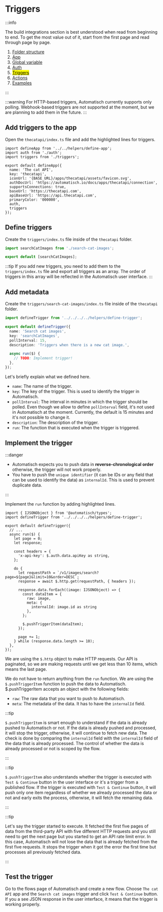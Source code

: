 # Triggers

:::info

The build integrations section is best understood when read from beginning to end. To get the most value out of it, start from the first page and read through page by page.

1. [Folder structure](/build-integrations/folder-structure)
2. [App](/build-integrations/app)
3. [Global variable](/build-integrations/global-variable)
4. [Auth](/build-integrations/auth)
5. [<mark>Triggers</mark>](/build-integrations/triggers)
6. [Actions](/build-integrations/actions)
7. [Examples](/build-integrations/examples)

:::

:::warning
For HTTP-based triggers, Automatisch currently supports only polling. Webhook-based triggers are not supported at the moment, but we are planning to add them in the future.
:::

## Add triggers to the app

Open the `thecatapi/index.ts` file and add the highlighted lines for triggers.

```typescript{3,15}
import defineApp from '../../helpers/define-app';
import auth from './auth';
import triggers from './triggers';

export default defineApp({
  name: 'The cat API',
  key: 'thecatapi',
  iconUrl: '{BASE_URL}/apps/thecatapi/assets/favicon.svg',
  authDocUrl: 'https://automatisch.io/docs/apps/thecatapi/connection',
  supportsConnections: true,
  baseUrl: 'https://thecatapi.com',
  apiBaseUrl: 'https://api.thecatapi.com',
  primaryColor: '000000',
  auth,
  triggers
});
```

## Define triggers

Create the `triggers/index.ts` file inside of the `thecatapi` folder.

```typescript
import searchCatImages from './search-cat-images';

export default [searchCatImages];
```

:::tip
If you add new triggers, you need to add them to the `triggers/index.ts` file and export all triggers as an array. The order of triggers in this array will be reflected in the Automatisch user interface.
:::

## Add metadata

Create the `triggers/search-cat-images/index.ts` file inside of the `thecatapi` folder.

```typescript
import defineTrigger from '../../../../helpers/define-trigger';

export default defineTrigger({
  name: 'Search cat images',
  key: 'searchCatImages',
  pollInterval: 15,
  description: 'Triggers when there is a new cat image.',

  async run($) {
    // TODO: Implement trigger!
  },
});
```

Let's briefly explain what we defined here.

- `name`: The name of the trigger.
- `key`: The key of the trigger. This is used to identify the trigger in Automatisch.
- `pollInterval`: The interval in minutes in which the trigger should be polled. Even though we allow to define `pollInterval` field, it's not used in Automatisch at the moment. Currently, the default is 15 minutes and it's not possible to change it.
- `description`: The description of the trigger.
- `run`: The function that is executed when the trigger is triggered.

## Implement the trigger

:::danger

- Automatisch expects you to push data in **reverse-chronological order** otherwise, the trigger will not work properly.
- You have to push the `unique identifier` (it can be IDs or any field that can be used to identify the data) as `internalId`. This is used to prevent duplicate data.

:::

Implement the `run` function by adding highlighted lines.

```typescript{1,7-30}
import { IJSONObject } from '@automatisch/types';
import defineTrigger from '../../../../helpers/define-trigger';

export default defineTrigger({
  // ...
  async run($) {
    let page = 0;
    let response;

    const headers = {
      'x-api-key': $.auth.data.apiKey as string,
    };

    do {
      let requestPath = `/v1/images/search?page=${page}&limit=10&order=DESC`;
      response = await $.http.get(requestPath, { headers });

      response.data.forEach((image: IJSONObject) => {
        const dataItem = {
          raw: image,
          meta: {
            internalId: image.id as string
          },
        };

        $.pushTriggerItem(dataItem);
      });

      page += 1;
    } while (response.data.length >= 10);
  },
});
```

We are using the `$.http` object to make HTTP requests. Our API is paginated, so we are making requests until we get less than 10 items, which means the last page.

We do not have to return anything from the `run` function. We are using the `$.pushTriggerItem` function to push the data to Automatisch. $.pushTriggerItem accepts an object with the following fields:

- `raw`: The raw data that you want to push to Automatisch.
- `meta`: The metadata of the data. It has to have the `internalId` field.

:::tip

`$.pushTriggerItem` is smart enough to understand if the data is already pushed to Automatisch or not. If the data is already pushed and processed, it will stop the trigger, otherwise, it will continue to fetch new data. The check is done by comparing the `internalId` field with the `internalId` field of the data that is already processed. The control of whether the data is already processed or not is scoped by the flow.

:::

:::tip

`$.pushTriggerItem` also understands whether the trigger is executed with `Test & Continue` button in the user interface or it's a trigger from a published flow. If the trigger is executed with `Test & Continue` button, it will push only one item regardless of whether we already processed the data or not and early exits the process, otherwise, it will fetch the remaining data.

:::

:::tip

Let's say the trigger started to execute. It fetched the first five pages of data from the third-party API with five different HTTP requests and you still need to get the next page but you started to get an API rate limit error. In this case, Automatisch will not lose the data that is already fetched from the first five requests. It stops the trigger when it got the error the first time but processes all previously fetched data.

:::

## Test the trigger

Go to the flows page of Automatisch and create a new flow. Choose `The cat API` app and the `Search cat images` trigger and click `Test & Continue` button. If you a see JSON response in the user interface, it means that the trigger is working properly.
